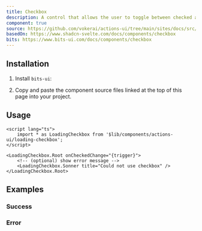 ```yaml
---
title: Checkbox
description: A control that allows the user to toggle between checked and not checked. On error, reverts to the original state and alerts the user.
component: true
source: https://github.com/vokerai/actions-ui/tree/main/sites/docs/src/lib/registry/default/ui/loading-checkbox
basedOn: https://www.shadcn-svelte.com/docs/components/checkbox
bits: https://www.bits-ui.com/docs/components/checkbox
---
```


<script>
  import { ComponentPreview, ManualInstall, PMAddComp, PMInstall } from '$lib/components/docs';
</script>

<ComponentPreview name="checkbox-error">

<div />

</ComponentPreview>

## Installation

<PMAddComp name="checkbox" />

<ManualInstall>

1. Install `bits-ui`:

<PMInstall command="bits-ui" />

2. Copy and paste the component source files linked at the top of this page into your project.

</ManualInstall>

## Usage

```svelte
<script lang="ts">
    import * as LoadingCheckbox from '$lib/components/actions-ui/loading-checkbox';
</script>
```

```svelte
<LoadingCheckbox.Root onCheckedChange="{trigger}">
    <!-- (optional) show error message -->
    <LoadingCheckbox.Sonner title="Could not use checkbox" />
</LoadingCheckbox.Root>
```

## Examples

### Success

<ComponentPreview name="checkbox-success">

<div />

</ComponentPreview>

### Error

<ComponentPreview name="checkbox-error">

<div />

</ComponentPreview>
